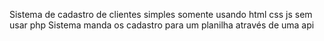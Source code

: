 Sistema de cadastro de clientes simples somente usando html css js sem usar php
Sistema manda os cadastro para um planilha através de uma api